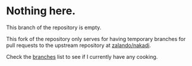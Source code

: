 
# Nothing here.

This branch of the repository is empty.

This fork of the repository only serves for having temporary branches
for pull requests to the upstream repository at [zalando/nakadi](https://github.com/zalando/nakadi).

Check the [branches](https://github.com/ePaul/nakadi/branches/all) list to see if I currently have any cooking.
